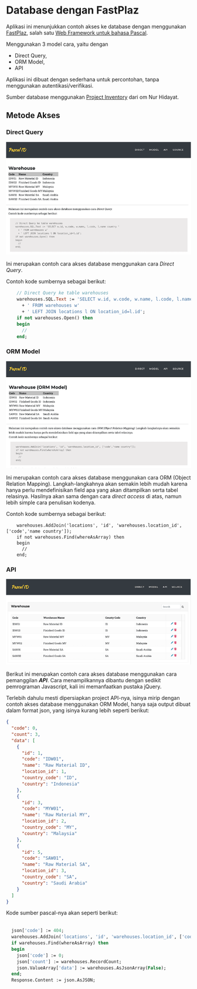 # Database dengan FastPlaz

Aplikasi ini menunjukkan contoh akses ke database dengan menggunakan [FastPlaz](https://fastplaz.com), salah satu [Web Framework untuk bahasa Pascal](https://fastplaz.com). 

Menggunakan 3 model cara, yaitu dengan 

- Direct Query, 
- ORM Model, 
- API

Aplikasi ini dibuat dengan sederhana untuk percontohan, tanpa menggunakan autentikasi/verifikasi.

Sumber database menggunakan [Project Inventory](https://github.com/hidayat365/yii2-inventory-app/blob/master/migrations/scripts/tables.sql) dari om Nur Hidayat.

## Metode Akses


### Direct Query

![Screenshot](docs/images/direct.png)

Ini merupakan contoh cara akses database menggunakan cara *Direct Query*.

Contoh kode sumbernya sebagai berikut:

```pascal
    // Direct Query ke table warehouses
    warehouses.SQL.Text := 'SELECT w.id, w.code, w.name, l.code, l.name country '
      + ' FROM warehouses w'
      + ' LEFT JOIN locations l ON location_id=l.id';
    if not warehouses.Open() then
    begin
      //
    end;
```

### ORM Model

![Screenshot](docs/images/model.png)

Ini merupakan contoh cara akses database menggunakan cara ORM (Object Relation Mapping). Langkah-langkahnya akan semakin lebih mudah karena hanya perlu mendefinisikan field apa yang akan ditampilkan serta tabel relasinya. Hasilnya akan sama dengan cara *direct access* di atas, namun lebih simple cara penulisan kodenya.

Contoh kode sumbernya sebagai berikut:

```delphi
    warehouses.AddJoin('locations', 'id', 'warehouses.location_id', ['code','name country']);
    if not warehouses.Find(whereAsArray) then
    begin
      //
    end;
```

### API

![Screenshot](docs/images/api.png)

Berikut ini merupakan contoh cara akses database menggunakan cara pemanggilan ***API***. Cara menampilkannya dibantu dengan sedikit pemrograman Javascript, kali ini memanfaatkan pustaka jQuery.

Terlebih dahulu mesti dipersiapkan project API-nya, isinya mirip dengan contoh akses database menggunakan ORM Model, hanya saja output dibuat dalam format json, yang isinya kurang lebih seperti berikut:

```json
{
  "code": 0,
  "count": 3,
  "data": [
    {
      "id": 1,
      "code": "IDW01",
      "name": "Raw Material ID",
      "location_id": 1,
      "country_code": "ID",
      "country": "Indonesia"
    },
    {
      "id": 3,
      "code": "MYW01",
      "name": "Raw Material MY",
      "location_id": 2,
      "country_code": "MY",
      "country": "Malaysia"
    },
    {
      "id": 5,
      "code": "SAW01",
      "name": "Raw Material SA",
      "location_id": 3,
      "country_code": "SA",
      "country": "Saudi Arabia"
    }
  ]
}

```

Kode sumber pascal-nya akan seperti berikut:

```pascal

  json['code'] := 404;
  warehouses.AddJoin('locations', 'id', 'warehouses.location_id', ['code country_code','name country']);
  if warehouses.Find(whereAsArray) then
  begin
    json['code'] := 0;
    json['count'] := warehouses.RecordCount;
    json.ValueArray['data'] := warehouses.AsJsonArray(False);
  end;
  Response.Content := json.AsJSON;
```

